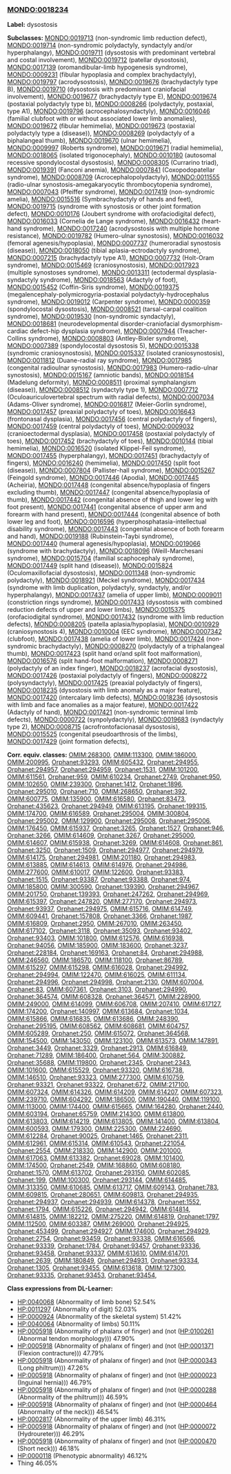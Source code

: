 
### [MONDO:0018234](http://purl.obolibrary.org/obo/MONDO_0018234)
**Label:** dysostosis

**Subclasses:** [MONDO:0019713](http://purl.obolibrary.org/obo/MONDO_0019713) (non-syndromic limb reduction defect), [MONDO:0019714](http://purl.obolibrary.org/obo/MONDO_0019714) (non-syndromic polydactyly, syndactyly and/or hyperphalangy), [MONDO:0019711](http://purl.obolibrary.org/obo/MONDO_0019711) (dysostosis with predominant vertebral and costal involvement), [MONDO:0019712](http://purl.obolibrary.org/obo/MONDO_0019712) (patellar dysostosis), [MONDO:0017139](http://purl.obolibrary.org/obo/MONDO_0017139) (oromandibular-limb hypogenesis syndrome), [MONDO:0009231](http://purl.obolibrary.org/obo/MONDO_0009231) (fibular hypoplasia and complex brachydactyly), [MONDO:0019797](http://purl.obolibrary.org/obo/MONDO_0019797) (acrodysostosis), [MONDO:0019676](http://purl.obolibrary.org/obo/MONDO_0019676) (brachydactyly type B), [MONDO:0019710](http://purl.obolibrary.org/obo/MONDO_0019710) (dysostosis with predominant craniofacial involvement), [MONDO:0019677](http://purl.obolibrary.org/obo/MONDO_0019677) (brachydactyly type E), [MONDO:0019674](http://purl.obolibrary.org/obo/MONDO_0019674) (postaxial polydactyly type b), [MONDO:0008266](http://purl.obolibrary.org/obo/MONDO_0008266) (polydactyly, postaxial, type A1), [MONDO:0019796](http://purl.obolibrary.org/obo/MONDO_0019796) (acrocephalosyndactyly), [MONDO:0016046](http://purl.obolibrary.org/obo/MONDO_0016046) (familial clubfoot with or without associated lower limb anomalies), [MONDO:0019672](http://purl.obolibrary.org/obo/MONDO_0019672) (fibular hemimelia), [MONDO:0019673](http://purl.obolibrary.org/obo/MONDO_0019673) (postaxial polydactyly type a (disease)), [MONDO:0008269](http://purl.obolibrary.org/obo/MONDO_0008269) (polydactyly of a biphalangeal thumb), [MONDO:0019670](http://purl.obolibrary.org/obo/MONDO_0019670) (ulnar hemimelia), [MONDO:0009997](http://purl.obolibrary.org/obo/MONDO_0009997) (Roberts syndrome), [MONDO:0019671](http://purl.obolibrary.org/obo/MONDO_0019671) (radial hemimelia), [MONDO:0018065](http://purl.obolibrary.org/obo/MONDO_0018065) (isolated trigonocephaly), [MONDO:0010180](http://purl.obolibrary.org/obo/MONDO_0010180) (autosomal recessive spondylocostal dysostosis), [MONDO:0008305](http://purl.obolibrary.org/obo/MONDO_0008305) (Currarino triad), [MONDO:0019391](http://purl.obolibrary.org/obo/MONDO_0019391) (Fanconi anemia), [MONDO:0007841](http://purl.obolibrary.org/obo/MONDO_0007841) (Coxopodopatellar syndrome), [MONDO:0008709](http://purl.obolibrary.org/obo/MONDO_0008709) (Acrocephalopolydactyly), [MONDO:0011555](http://purl.obolibrary.org/obo/MONDO_0011555) (radio-ulnar synostosis-amegakaryocytic thrombocytopenia syndrome), [MONDO:0007043](http://purl.obolibrary.org/obo/MONDO_0007043) (Pfeiffer syndrome), [MONDO:0017419](http://purl.obolibrary.org/obo/MONDO_0017419) (non-syndromic amelia), [MONDO:0015516](http://purl.obolibrary.org/obo/MONDO_0015516) (Symbrachydactyly of hands and feet), [MONDO:0019715](http://purl.obolibrary.org/obo/MONDO_0019715) (syndrome with synostosis or other joint formation defect), [MONDO:0010176](http://purl.obolibrary.org/obo/MONDO_0010176) (Joubert syndrome with orofaciodigital defect), [MONDO:0016033](http://purl.obolibrary.org/obo/MONDO_0016033) (Cornelia de Lange syndrome), [MONDO:0016432](http://purl.obolibrary.org/obo/MONDO_0016432) (heart-hand syndrome), [MONDO:0017240](http://purl.obolibrary.org/obo/MONDO_0017240) (acrodysostosis with multiple hormone resistance), [MONDO:0019782](http://purl.obolibrary.org/obo/MONDO_0019782) (Humero-ulnar synostosis), [MONDO:0016032](http://purl.obolibrary.org/obo/MONDO_0016032) (femoral agenesis/hypoplasia), [MONDO:0007737](http://purl.obolibrary.org/obo/MONDO_0007737) (humeroradial synostosis (disease)), [MONDO:0018050](http://purl.obolibrary.org/obo/MONDO_0018050) (tibial aplasia-ectrodactyly syndrome), [MONDO:0007215](http://purl.obolibrary.org/obo/MONDO_0007215) (brachydactyly type A1), [MONDO:0007732](http://purl.obolibrary.org/obo/MONDO_0007732) (Holt-Oram syndrome), [MONDO:0015469](http://purl.obolibrary.org/obo/MONDO_0015469) (craniosynostosis), [MONDO:0017923](http://purl.obolibrary.org/obo/MONDO_0017923) (multiple synostoses syndrome), [MONDO:0013311](http://purl.obolibrary.org/obo/MONDO_0013311) (ectodermal dysplasia-syndactyly syndrome), [MONDO:0018563](http://purl.obolibrary.org/obo/MONDO_0018563) (Adactyly of foot), [MONDO:0015452](http://purl.obolibrary.org/obo/MONDO_0015452) (Coffin-Siris syndrome), [MONDO:0019375](http://purl.obolibrary.org/obo/MONDO_0019375) (megalencephaly-polymicrogyria-postaxial polydactyly-hydrocephalus syndrome), [MONDO:0019012](http://purl.obolibrary.org/obo/MONDO_0019012) (Carpenter syndrome), [MONDO:0000359](http://purl.obolibrary.org/obo/MONDO_0000359) (spondylocostal dysostosis), [MONDO:0008521](http://purl.obolibrary.org/obo/MONDO_0008521) (tarsal-carpal coalition syndrome), [MONDO:0019530](http://purl.obolibrary.org/obo/MONDO_0019530) (non-syndromic syndactyly), [MONDO:0018681](http://purl.obolibrary.org/obo/MONDO_0018681) (neurodevelopmental disorder-craniofacial dysmorphism-cardiac defect-hip dysplasia syndrome), [MONDO:0007944](http://purl.obolibrary.org/obo/MONDO_0007944) (Treacher-Collins syndrome), [MONDO:0008803](http://purl.obolibrary.org/obo/MONDO_0008803) (Antley-Bixler syndrome), [MONDO:0007389](http://purl.obolibrary.org/obo/MONDO_0007389) (spondylocostal dysostosis 5), [MONDO:0015338](http://purl.obolibrary.org/obo/MONDO_0015338) (syndromic craniosynostosis), [MONDO:0015337](http://purl.obolibrary.org/obo/MONDO_0015337) (isolated craniosynostosis), [MONDO:0011812](http://purl.obolibrary.org/obo/MONDO_0011812) (Duane-radial ray syndrome), [MONDO:0017985](http://purl.obolibrary.org/obo/MONDO_0017985) (congenital radioulnar synostosis), [MONDO:0017983](http://purl.obolibrary.org/obo/MONDO_0017983) (Humero-radio-ulnar synostosis), [MONDO:0015167](http://purl.obolibrary.org/obo/MONDO_0015167) (amniotic bands), [MONDO:0018154](http://purl.obolibrary.org/obo/MONDO_0018154) (Madelung deformity), [MONDO:0008511](http://purl.obolibrary.org/obo/MONDO_0008511) (proximal symphalangism (disease)), [MONDO:0008512](http://purl.obolibrary.org/obo/MONDO_0008512) (syndactyly type 1), [MONDO:0007712](http://purl.obolibrary.org/obo/MONDO_0007712) (Oculoauriculovertebral spectrum with radial defects), [MONDO:0007034](http://purl.obolibrary.org/obo/MONDO_0007034) (Adams-Oliver syndrome), [MONDO:0016817](http://purl.obolibrary.org/obo/MONDO_0016817) (Meier-Gorlin syndrome), [MONDO:0017457](http://purl.obolibrary.org/obo/MONDO_0017457) (preaxial polydactyly of toes), [MONDO:0016643](http://purl.obolibrary.org/obo/MONDO_0016643) (frontonasal dysplasia), [MONDO:0017456](http://purl.obolibrary.org/obo/MONDO_0017456) (central polydactyly of fingers), [MONDO:0017459](http://purl.obolibrary.org/obo/MONDO_0017459) (central polydactyly of toes), [MONDO:0009032](http://purl.obolibrary.org/obo/MONDO_0009032) (cranioectodermal dysplasia), [MONDO:0017458](http://purl.obolibrary.org/obo/MONDO_0017458) (postaxial polydactyly of toes), [MONDO:0017452](http://purl.obolibrary.org/obo/MONDO_0017452) (brachydactyly of toes), [MONDO:0010144](http://purl.obolibrary.org/obo/MONDO_0010144) (tibial hemimelia), [MONDO:0016520](http://purl.obolibrary.org/obo/MONDO_0016520) (isolated Klippel-Feil syndrome), [MONDO:0017455](http://purl.obolibrary.org/obo/MONDO_0017455) (hyperphalangy), [MONDO:0017451](http://purl.obolibrary.org/obo/MONDO_0017451) (brachydactyly of fingers), [MONDO:0016240](http://purl.obolibrary.org/obo/MONDO_0016240) (hemimelia), [MONDO:0017450](http://purl.obolibrary.org/obo/MONDO_0017450) (split foot (disease)), [MONDO:0007804](http://purl.obolibrary.org/obo/MONDO_0007804) (Pallister-hall syndrome), [MONDO:0015267](http://purl.obolibrary.org/obo/MONDO_0015267) (Feingold syndrome), [MONDO:0017446](http://purl.obolibrary.org/obo/MONDO_0017446) (Apodia), [MONDO:0017445](http://purl.obolibrary.org/obo/MONDO_0017445) (Acheiria), [MONDO:0017448](http://purl.obolibrary.org/obo/MONDO_0017448) (congenital absence/hypoplasia of fingers excluding thumb), [MONDO:0017447](http://purl.obolibrary.org/obo/MONDO_0017447) (congenital absence/hypoplasia of thumb), [MONDO:0017442](http://purl.obolibrary.org/obo/MONDO_0017442) (congenital absence of thigh and lower leg with foot present), [MONDO:0017441](http://purl.obolibrary.org/obo/MONDO_0017441) (congenital absence of upper arm and forearm with hand present), [MONDO:0017444](http://purl.obolibrary.org/obo/MONDO_0017444) (congenital absence of both lower leg and foot), [MONDO:0016596](http://purl.obolibrary.org/obo/MONDO_0016596) (hyperphosphatasia-intellectual disability syndrome), [MONDO:0017443](http://purl.obolibrary.org/obo/MONDO_0017443) (congenital absence of both forearm and hand), [MONDO:0019188](http://purl.obolibrary.org/obo/MONDO_0019188) (Rubinstein-Taybi syndrome), [MONDO:0017440](http://purl.obolibrary.org/obo/MONDO_0017440) (humeral agenesis/hypoplasia), [MONDO:0019066](http://purl.obolibrary.org/obo/MONDO_0019066) (syndrome with brachydactyly), [MONDO:0018096](http://purl.obolibrary.org/obo/MONDO_0018096) (Weill-Marchesani syndrome), [MONDO:0015704](http://purl.obolibrary.org/obo/MONDO_0015704) (familial scaphocephaly syndrome), [MONDO:0017449](http://purl.obolibrary.org/obo/MONDO_0017449) (split hand (disease)), [MONDO:0015824](http://purl.obolibrary.org/obo/MONDO_0015824) (Oculomaxillofacial dysostosis), [MONDO:0011348](http://purl.obolibrary.org/obo/MONDO_0011348) (non-syndromic polydactyly), [MONDO:0018921](http://purl.obolibrary.org/obo/MONDO_0018921) (Meckel syndrome), [MONDO:0017434](http://purl.obolibrary.org/obo/MONDO_0017434) (syndrome with limb duplication, polydactyly, syndactyly, and/or hyperphalangy), [MONDO:0017437](http://purl.obolibrary.org/obo/MONDO_0017437) (amelia of upper limb), [MONDO:0009011](http://purl.obolibrary.org/obo/MONDO_0009011) (constriction rings syndrome), [MONDO:0017433](http://purl.obolibrary.org/obo/MONDO_0017433) (dysostosis with combined reduction defects of upper and lower limbs), [MONDO:0015375](http://purl.obolibrary.org/obo/MONDO_0015375) (orofaciodigital syndrome), [MONDO:0017432](http://purl.obolibrary.org/obo/MONDO_0017432) (syndrome with limb reduction defects), [MONDO:0008205](http://purl.obolibrary.org/obo/MONDO_0008205) (patella aplasia/hypoplasia), [MONDO:0010929](http://purl.obolibrary.org/obo/MONDO_0010929) (craniosynostosis 4), [MONDO:0010004](http://purl.obolibrary.org/obo/MONDO_0010004) (EEC syndrome), [MONDO:0007342](http://purl.obolibrary.org/obo/MONDO_0007342) (clubfoot), [MONDO:0017438](http://purl.obolibrary.org/obo/MONDO_0017438) (amelia of lower limb), [MONDO:0017424](http://purl.obolibrary.org/obo/MONDO_0017424) (non-syndromic brachydactyly), [MONDO:0008270](http://purl.obolibrary.org/obo/MONDO_0008270) (polydactyly of a triphalangeal thumb), [MONDO:0017423](http://purl.obolibrary.org/obo/MONDO_0017423) (split hand or/and split foot malformation), [MONDO:0016576](http://purl.obolibrary.org/obo/MONDO_0016576) (split hand-foot malformation), [MONDO:0008271](http://purl.obolibrary.org/obo/MONDO_0008271) (polydactyly of an index finger), [MONDO:0018237](http://purl.obolibrary.org/obo/MONDO_0018237) (acrofacial dysostosis), [MONDO:0017426](http://purl.obolibrary.org/obo/MONDO_0017426) (postaxial polydactyly of fingers), [MONDO:0008272](http://purl.obolibrary.org/obo/MONDO_0008272) (polysyndactyly), [MONDO:0017425](http://purl.obolibrary.org/obo/MONDO_0017425) (preaxial polydactyly of fingers), [MONDO:0018235](http://purl.obolibrary.org/obo/MONDO_0018235) (dysostosis with limb anomaly as a major feature), [MONDO:0017420](http://purl.obolibrary.org/obo/MONDO_0017420) (intercalary limb defects), [MONDO:0018236](http://purl.obolibrary.org/obo/MONDO_0018236) (dysostosis with limb and face anomalies as a major feature), [MONDO:0017422](http://purl.obolibrary.org/obo/MONDO_0017422) (Adactyly of hand), [MONDO:0017421](http://purl.obolibrary.org/obo/MONDO_0017421) (non-syndromic terminal limb defects), [MONDO:0000722](http://purl.obolibrary.org/obo/MONDO_0000722) (synpolydactyly), [MONDO:0019683](http://purl.obolibrary.org/obo/MONDO_0019683) (syndactyly type 2), [MONDO:0008715](http://purl.obolibrary.org/obo/MONDO_0008715) (acrofrontofacionasal dysostosis), [MONDO:0015525](http://purl.obolibrary.org/obo/MONDO_0015525) (congenital pseudoarthrosis of the limbs), [MONDO:0017429](http://purl.obolibrary.org/obo/MONDO_0017429) (joint formation defects), 

**Corr. equiv. classes:** [OMIM:268300](http://purl.obolibrary.org/obo/OMIM_268300), [OMIM:113300](http://purl.obolibrary.org/obo/OMIM_113300), [OMIM:186000](http://purl.obolibrary.org/obo/OMIM_186000), [OMIM:200995](http://purl.obolibrary.org/obo/OMIM_200995), [Orphanet:93293](http://www.orpha.net/ORDO/Orphanet_93293), [OMIM:605432](http://purl.obolibrary.org/obo/OMIM_605432), [Orphanet:294955](http://www.orpha.net/ORDO/Orphanet_294955), [Orphanet:294957](http://www.orpha.net/ORDO/Orphanet_294957), [Orphanet:294959](http://www.orpha.net/ORDO/Orphanet_294959), [Orphanet:1531](http://www.orpha.net/ORDO/Orphanet_1531), [OMIM:101200](http://purl.obolibrary.org/obo/OMIM_101200), [OMIM:611561](http://purl.obolibrary.org/obo/OMIM_611561), [Orphanet:959](http://www.orpha.net/ORDO/Orphanet_959), [OMIM:610234](http://purl.obolibrary.org/obo/OMIM_610234), [Orphanet:2749](http://www.orpha.net/ORDO/Orphanet_2749), [Orphanet:950](http://www.orpha.net/ORDO/Orphanet_950), [OMIM:102650](http://purl.obolibrary.org/obo/OMIM_102650), [OMIM:239300](http://purl.obolibrary.org/obo/OMIM_239300), [Orphanet:1412](http://www.orpha.net/ORDO/Orphanet_1412), [Orphanet:1896](http://www.orpha.net/ORDO/Orphanet_1896), [Orphanet:295010](http://www.orpha.net/ORDO/Orphanet_295010), [Orphanet:710](http://www.orpha.net/ORDO/Orphanet_710), [OMIM:268650](http://purl.obolibrary.org/obo/OMIM_268650), [Orphanet:392](http://www.orpha.net/ORDO/Orphanet_392), [OMIM:600775](http://purl.obolibrary.org/obo/OMIM_600775), [OMIM:135900](http://purl.obolibrary.org/obo/OMIM_135900), [OMIM:616580](http://purl.obolibrary.org/obo/OMIM_616580), [Orphanet:83473](http://www.orpha.net/ORDO/Orphanet_83473), [Orphanet:435623](http://www.orpha.net/ORDO/Orphanet_435623), [Orphanet:294949](http://www.orpha.net/ORDO/Orphanet_294949), [OMIM:613195](http://purl.obolibrary.org/obo/OMIM_613195), [Orphanet:199315](http://www.orpha.net/ORDO/Orphanet_199315), [OMIM:174700](http://purl.obolibrary.org/obo/OMIM_174700), [OMIM:616589](http://purl.obolibrary.org/obo/OMIM_616589), [Orphanet:295004](http://www.orpha.net/ORDO/Orphanet_295004), [OMIM:300804](http://purl.obolibrary.org/obo/OMIM_300804), [Orphanet:295002](http://www.orpha.net/ORDO/Orphanet_295002), [OMIM:129900](http://purl.obolibrary.org/obo/OMIM_129900), [Orphanet:295008](http://www.orpha.net/ORDO/Orphanet_295008), [Orphanet:295006](http://www.orpha.net/ORDO/Orphanet_295006), [OMIM:176450](http://purl.obolibrary.org/obo/OMIM_176450), [OMIM:615937](http://purl.obolibrary.org/obo/OMIM_615937), [Orphanet:3265](http://www.orpha.net/ORDO/Orphanet_3265), [Orphanet:1527](http://www.orpha.net/ORDO/Orphanet_1527), [Orphanet:946](http://www.orpha.net/ORDO/Orphanet_946), [Orphanet:3266](http://www.orpha.net/ORDO/Orphanet_3266), [OMIM:614609](http://purl.obolibrary.org/obo/OMIM_614609), [Orphanet:3267](http://www.orpha.net/ORDO/Orphanet_3267), [Orphanet:295000](http://www.orpha.net/ORDO/Orphanet_295000), [OMIM:614607](http://purl.obolibrary.org/obo/OMIM_614607), [OMIM:615938](http://purl.obolibrary.org/obo/OMIM_615938), [Orphanet:3269](http://www.orpha.net/ORDO/Orphanet_3269), [OMIM:614608](http://purl.obolibrary.org/obo/OMIM_614608), [Orphanet:861](http://www.orpha.net/ORDO/Orphanet_861), [Orphanet:3250](http://www.orpha.net/ORDO/Orphanet_3250), [Orphanet:1509](http://www.orpha.net/ORDO/Orphanet_1509), [Orphanet:294977](http://www.orpha.net/ORDO/Orphanet_294977), [Orphanet:294979](http://www.orpha.net/ORDO/Orphanet_294979), [OMIM:614175](http://purl.obolibrary.org/obo/OMIM_614175), [Orphanet:294981](http://www.orpha.net/ORDO/Orphanet_294981), [OMIM:201180](http://purl.obolibrary.org/obo/OMIM_201180), [Orphanet:294983](http://www.orpha.net/ORDO/Orphanet_294983), [OMIM:613885](http://purl.obolibrary.org/obo/OMIM_613885), [OMIM:614613](http://purl.obolibrary.org/obo/OMIM_614613), [OMIM:614976](http://purl.obolibrary.org/obo/OMIM_614976), [Orphanet:294986](http://www.orpha.net/ORDO/Orphanet_294986), [OMIM:277600](http://purl.obolibrary.org/obo/OMIM_277600), [OMIM:610017](http://purl.obolibrary.org/obo/OMIM_610017), [OMIM:122600](http://purl.obolibrary.org/obo/OMIM_122600), [Orphanet:93383](http://www.orpha.net/ORDO/Orphanet_93383), [Orphanet:1515](http://www.orpha.net/ORDO/Orphanet_1515), [Orphanet:93387](http://www.orpha.net/ORDO/Orphanet_93387), [Orphanet:93388](http://www.orpha.net/ORDO/Orphanet_93388), [Orphanet:974](http://www.orpha.net/ORDO/Orphanet_974), [OMIM:185800](http://purl.obolibrary.org/obo/OMIM_185800), [OMIM:300590](http://purl.obolibrary.org/obo/OMIM_300590), [Orphanet:139390](http://www.orpha.net/ORDO/Orphanet_139390), [Orphanet:294967](http://www.orpha.net/ORDO/Orphanet_294967), [OMIM:201750](http://purl.obolibrary.org/obo/OMIM_201750), [Orphanet:139393](http://www.orpha.net/ORDO/Orphanet_139393), [Orphanet:247262](http://www.orpha.net/ORDO/Orphanet_247262), [Orphanet:294969](http://www.orpha.net/ORDO/Orphanet_294969), [OMIM:615397](http://purl.obolibrary.org/obo/OMIM_615397), [Orphanet:247820](http://www.orpha.net/ORDO/Orphanet_247820), [OMIM:277170](http://purl.obolibrary.org/obo/OMIM_277170), [Orphanet:294973](http://www.orpha.net/ORDO/Orphanet_294973), [Orphanet:93937](http://www.orpha.net/ORDO/Orphanet_93937), [Orphanet:294975](http://www.orpha.net/ORDO/Orphanet_294975), [OMIM:615716](http://purl.obolibrary.org/obo/OMIM_615716), [OMIM:614749](http://purl.obolibrary.org/obo/OMIM_614749), [OMIM:609441](http://purl.obolibrary.org/obo/OMIM_609441), [Orphanet:157808](http://www.orpha.net/ORDO/Orphanet_157808), [Orphanet:3366](http://www.orpha.net/ORDO/Orphanet_3366), [Orphanet:1987](http://www.orpha.net/ORDO/Orphanet_1987), [OMIM:616809](http://purl.obolibrary.org/obo/OMIM_616809), [Orphanet:2950](http://www.orpha.net/ORDO/Orphanet_2950), [OMIM:267010](http://purl.obolibrary.org/obo/OMIM_267010), [OMIM:263450](http://purl.obolibrary.org/obo/OMIM_263450), [OMIM:617102](http://purl.obolibrary.org/obo/OMIM_617102), [Orphanet:3118](http://www.orpha.net/ORDO/Orphanet_3118), [Orphanet:35093](http://www.orpha.net/ORDO/Orphanet_35093), [Orphanet:93402](http://www.orpha.net/ORDO/Orphanet_93402), [Orphanet:93403](http://www.orpha.net/ORDO/Orphanet_93403), [OMIM:101800](http://purl.obolibrary.org/obo/OMIM_101800), [OMIM:612576](http://purl.obolibrary.org/obo/OMIM_612576), [OMIM:616938](http://purl.obolibrary.org/obo/OMIM_616938), [Orphanet:94056](http://www.orpha.net/ORDO/Orphanet_94056), [OMIM:185900](http://purl.obolibrary.org/obo/OMIM_185900), [OMIM:183600](http://purl.obolibrary.org/obo/OMIM_183600), [Orphanet:3237](http://www.orpha.net/ORDO/Orphanet_3237), [Orphanet:228184](http://www.orpha.net/ORDO/Orphanet_228184), [Orphanet:169163](http://www.orpha.net/ORDO/Orphanet_169163), [Orphanet:84](http://www.orpha.net/ORDO/Orphanet_84), [Orphanet:294988](http://www.orpha.net/ORDO/Orphanet_294988), [OMIM:246560](http://purl.obolibrary.org/obo/OMIM_246560), [OMIM:186570](http://purl.obolibrary.org/obo/OMIM_186570), [OMIM:118100](http://purl.obolibrary.org/obo/OMIM_118100), [Orphanet:86789](http://www.orpha.net/ORDO/Orphanet_86789), [OMIM:615297](http://purl.obolibrary.org/obo/OMIM_615297), [OMIM:615298](http://purl.obolibrary.org/obo/OMIM_615298), [OMIM:616028](http://purl.obolibrary.org/obo/OMIM_616028), [Orphanet:294992](http://www.orpha.net/ORDO/Orphanet_294992), [Orphanet:294994](http://www.orpha.net/ORDO/Orphanet_294994), [OMIM:122470](http://purl.obolibrary.org/obo/OMIM_122470), [OMIM:616025](http://purl.obolibrary.org/obo/OMIM_616025), [OMIM:611134](http://purl.obolibrary.org/obo/OMIM_611134), [Orphanet:294996](http://www.orpha.net/ORDO/Orphanet_294996), [Orphanet:294998](http://www.orpha.net/ORDO/Orphanet_294998), [Orphanet:2130](http://www.orpha.net/ORDO/Orphanet_2130), [OMIM:607004](http://purl.obolibrary.org/obo/OMIM_607004), [Orphanet:83](http://www.orpha.net/ORDO/Orphanet_83), [OMIM:607361](http://purl.obolibrary.org/obo/OMIM_607361), [Orphanet:3103](http://www.orpha.net/ORDO/Orphanet_3103), [Orphanet:294990](http://www.orpha.net/ORDO/Orphanet_294990), [Orphanet:364574](http://www.orpha.net/ORDO/Orphanet_364574), [OMIM:608328](http://purl.obolibrary.org/obo/OMIM_608328), [Orphanet:364571](http://www.orpha.net/ORDO/Orphanet_364571), [OMIM:228900](http://purl.obolibrary.org/obo/OMIM_228900), [OMIM:249000](http://purl.obolibrary.org/obo/OMIM_249000), [OMIM:614099](http://purl.obolibrary.org/obo/OMIM_614099), [OMIM:606708](http://purl.obolibrary.org/obo/OMIM_606708), [OMIM:207410](http://purl.obolibrary.org/obo/OMIM_207410), [OMIM:617127](http://purl.obolibrary.org/obo/OMIM_617127), [OMIM:174200](http://purl.obolibrary.org/obo/OMIM_174200), [Orphanet:140997](http://www.orpha.net/ORDO/Orphanet_140997), [OMIM:613684](http://purl.obolibrary.org/obo/OMIM_613684), [Orphanet:1034](http://www.orpha.net/ORDO/Orphanet_1034), [OMIM:615866](http://purl.obolibrary.org/obo/OMIM_615866), [OMIM:616835](http://purl.obolibrary.org/obo/OMIM_616835), [OMIM:613686](http://purl.obolibrary.org/obo/OMIM_613686), [OMIM:248390](http://purl.obolibrary.org/obo/OMIM_248390), [Orphanet:295195](http://www.orpha.net/ORDO/Orphanet_295195), [OMIM:608562](http://purl.obolibrary.org/obo/OMIM_608562), [OMIM:608681](http://purl.obolibrary.org/obo/OMIM_608681), [OMIM:604757](http://purl.obolibrary.org/obo/OMIM_604757), [OMIM:605289](http://purl.obolibrary.org/obo/OMIM_605289), [Orphanet:250](http://www.orpha.net/ORDO/Orphanet_250), [OMIM:615072](http://purl.obolibrary.org/obo/OMIM_615072), [Orphanet:364568](http://www.orpha.net/ORDO/Orphanet_364568), [OMIM:154500](http://purl.obolibrary.org/obo/OMIM_154500), [OMIM:143050](http://purl.obolibrary.org/obo/OMIM_143050), [OMIM:123100](http://purl.obolibrary.org/obo/OMIM_123100), [OMIM:613573](http://purl.obolibrary.org/obo/OMIM_613573), [OMIM:147891](http://purl.obolibrary.org/obo/OMIM_147891), [Orphanet:3449](http://www.orpha.net/ORDO/Orphanet_3449), [Orphanet:3329](http://www.orpha.net/ORDO/Orphanet_3329), [Orphanet:2913](http://www.orpha.net/ORDO/Orphanet_2913), [OMIM:616849](http://purl.obolibrary.org/obo/OMIM_616849), [Orphanet:71289](http://www.orpha.net/ORDO/Orphanet_71289), [OMIM:186400](http://purl.obolibrary.org/obo/OMIM_186400), [Orphanet:564](http://www.orpha.net/ORDO/Orphanet_564), [OMIM:300882](http://purl.obolibrary.org/obo/OMIM_300882), [Orphanet:35688](http://www.orpha.net/ORDO/Orphanet_35688), [OMIM:119800](http://purl.obolibrary.org/obo/OMIM_119800), [Orphanet:2345](http://www.orpha.net/ORDO/Orphanet_2345), [Orphanet:2343](http://www.orpha.net/ORDO/Orphanet_2343), [OMIM:101600](http://purl.obolibrary.org/obo/OMIM_101600), [OMIM:615529](http://purl.obolibrary.org/obo/OMIM_615529), [Orphanet:93320](http://www.orpha.net/ORDO/Orphanet_93320), [OMIM:616738](http://purl.obolibrary.org/obo/OMIM_616738), [OMIM:146510](http://purl.obolibrary.org/obo/OMIM_146510), [Orphanet:93323](http://www.orpha.net/ORDO/Orphanet_93323), [OMIM:277300](http://purl.obolibrary.org/obo/OMIM_277300), [OMIM:610759](http://purl.obolibrary.org/obo/OMIM_610759), [Orphanet:93321](http://www.orpha.net/ORDO/Orphanet_93321), [Orphanet:93322](http://www.orpha.net/ORDO/Orphanet_93322), [Orphanet:672](http://www.orpha.net/ORDO/Orphanet_672), [OMIM:217100](http://purl.obolibrary.org/obo/OMIM_217100), [OMIM:607324](http://purl.obolibrary.org/obo/OMIM_607324), [OMIM:614326](http://purl.obolibrary.org/obo/OMIM_614326), [OMIM:614209](http://purl.obolibrary.org/obo/OMIM_614209), [OMIM:614207](http://purl.obolibrary.org/obo/OMIM_614207), [OMIM:607323](http://purl.obolibrary.org/obo/OMIM_607323), [OMIM:239710](http://purl.obolibrary.org/obo/OMIM_239710), [OMIM:604292](http://purl.obolibrary.org/obo/OMIM_604292), [OMIM:186500](http://purl.obolibrary.org/obo/OMIM_186500), [OMIM:190440](http://purl.obolibrary.org/obo/OMIM_190440), [OMIM:119100](http://purl.obolibrary.org/obo/OMIM_119100), [OMIM:113000](http://purl.obolibrary.org/obo/OMIM_113000), [OMIM:174400](http://purl.obolibrary.org/obo/OMIM_174400), [OMIM:615665](http://purl.obolibrary.org/obo/OMIM_615665), [OMIM:164280](http://purl.obolibrary.org/obo/OMIM_164280), [Orphanet:2440](http://www.orpha.net/ORDO/Orphanet_2440), [OMIM:603194](http://purl.obolibrary.org/obo/OMIM_603194), [Orphanet:65759](http://www.orpha.net/ORDO/Orphanet_65759), [OMIM:214300](http://purl.obolibrary.org/obo/OMIM_214300), [OMIM:613800](http://purl.obolibrary.org/obo/OMIM_613800), [OMIM:613803](http://purl.obolibrary.org/obo/OMIM_613803), [OMIM:614219](http://purl.obolibrary.org/obo/OMIM_614219), [OMIM:613805](http://purl.obolibrary.org/obo/OMIM_613805), [OMIM:141400](http://purl.obolibrary.org/obo/OMIM_141400), [OMIM:613804](http://purl.obolibrary.org/obo/OMIM_613804), [OMIM:600593](http://purl.obolibrary.org/obo/OMIM_600593), [OMIM:179300](http://purl.obolibrary.org/obo/OMIM_179300), [OMIM:225300](http://purl.obolibrary.org/obo/OMIM_225300), [OMIM:224690](http://purl.obolibrary.org/obo/OMIM_224690), [OMIM:612284](http://purl.obolibrary.org/obo/OMIM_612284), [Orphanet:90025](http://www.orpha.net/ORDO/Orphanet_90025), [Orphanet:1465](http://www.orpha.net/ORDO/Orphanet_1465), [Orphanet:2311](http://www.orpha.net/ORDO/Orphanet_2311), [OMIM:612961](http://purl.obolibrary.org/obo/OMIM_612961), [OMIM:615314](http://purl.obolibrary.org/obo/OMIM_615314), [OMIM:610543](http://purl.obolibrary.org/obo/OMIM_610543), [Orphanet:221054](http://www.orpha.net/ORDO/Orphanet_221054), [Orphanet:2554](http://www.orpha.net/ORDO/Orphanet_2554), [OMIM:218330](http://purl.obolibrary.org/obo/OMIM_218330), [OMIM:142900](http://purl.obolibrary.org/obo/OMIM_142900), [OMIM:201000](http://purl.obolibrary.org/obo/OMIM_201000), [OMIM:617063](http://purl.obolibrary.org/obo/OMIM_617063), [OMIM:613382](http://purl.obolibrary.org/obo/OMIM_613382), [Orphanet:69028](http://www.orpha.net/ORDO/Orphanet_69028), [OMIM:101400](http://purl.obolibrary.org/obo/OMIM_101400), [OMIM:174500](http://purl.obolibrary.org/obo/OMIM_174500), [Orphanet:2549](http://www.orpha.net/ORDO/Orphanet_2549), [OMIM:168860](http://purl.obolibrary.org/obo/OMIM_168860), [OMIM:608180](http://purl.obolibrary.org/obo/OMIM_608180), [Orphanet:1570](http://www.orpha.net/ORDO/Orphanet_1570), [OMIM:613702](http://purl.obolibrary.org/obo/OMIM_613702), [Orphanet:293150](http://www.orpha.net/ORDO/Orphanet_293150), [OMIM:602085](http://purl.obolibrary.org/obo/OMIM_602085), [Orphanet:199](http://www.orpha.net/ORDO/Orphanet_199), [OMIM:100300](http://purl.obolibrary.org/obo/OMIM_100300), [Orphanet:293144](http://www.orpha.net/ORDO/Orphanet_293144), [OMIM:614485](http://purl.obolibrary.org/obo/OMIM_614485), [OMIM:313350](http://purl.obolibrary.org/obo/OMIM_313350), [OMIM:610685](http://purl.obolibrary.org/obo/OMIM_610685), [OMIM:613717](http://purl.obolibrary.org/obo/OMIM_613717), [OMIM:609143](http://purl.obolibrary.org/obo/OMIM_609143), [Orphanet:783](http://www.orpha.net/ORDO/Orphanet_783), [OMIM:609815](http://purl.obolibrary.org/obo/OMIM_609815), [Orphanet:280651](http://www.orpha.net/ORDO/Orphanet_280651), [OMIM:609813](http://purl.obolibrary.org/obo/OMIM_609813), [Orphanet:294935](http://www.orpha.net/ORDO/Orphanet_294935), [Orphanet:294937](http://www.orpha.net/ORDO/Orphanet_294937), [Orphanet:294939](http://www.orpha.net/ORDO/Orphanet_294939), [OMIM:614378](http://purl.obolibrary.org/obo/OMIM_614378), [Orphanet:1552](http://www.orpha.net/ORDO/Orphanet_1552), [Orphanet:1794](http://www.orpha.net/ORDO/Orphanet_1794), [OMIM:615226](http://purl.obolibrary.org/obo/OMIM_615226), [Orphanet:294942](http://www.orpha.net/ORDO/Orphanet_294942), [OMIM:614814](http://purl.obolibrary.org/obo/OMIM_614814), [OMIM:614815](http://purl.obolibrary.org/obo/OMIM_614815), [OMIM:182212](http://purl.obolibrary.org/obo/OMIM_182212), [OMIM:275220](http://purl.obolibrary.org/obo/OMIM_275220), [OMIM:614819](http://purl.obolibrary.org/obo/OMIM_614819), [Orphanet:1797](http://www.orpha.net/ORDO/Orphanet_1797), [OMIM:112500](http://purl.obolibrary.org/obo/OMIM_112500), [OMIM:603387](http://purl.obolibrary.org/obo/OMIM_603387), [OMIM:269000](http://purl.obolibrary.org/obo/OMIM_269000), [Orphanet:294925](http://www.orpha.net/ORDO/Orphanet_294925), [Orphanet:453499](http://www.orpha.net/ORDO/Orphanet_453499), [Orphanet:294927](http://www.orpha.net/ORDO/Orphanet_294927), [OMIM:174600](http://purl.obolibrary.org/obo/OMIM_174600), [Orphanet:294929](http://www.orpha.net/ORDO/Orphanet_294929), [Orphanet:2754](http://www.orpha.net/ORDO/Orphanet_2754), [Orphanet:93459](http://www.orpha.net/ORDO/Orphanet_93459), [Orphanet:93338](http://www.orpha.net/ORDO/Orphanet_93338), [OMIM:616566](http://purl.obolibrary.org/obo/OMIM_616566), [Orphanet:93339](http://www.orpha.net/ORDO/Orphanet_93339), [Orphanet:1784](http://www.orpha.net/ORDO/Orphanet_1784), [Orphanet:93457](http://www.orpha.net/ORDO/Orphanet_93457), [Orphanet:93336](http://www.orpha.net/ORDO/Orphanet_93336), [Orphanet:93458](http://www.orpha.net/ORDO/Orphanet_93458), [Orphanet:93337](http://www.orpha.net/ORDO/Orphanet_93337), [OMIM:613610](http://purl.obolibrary.org/obo/OMIM_613610), [OMIM:614701](http://purl.obolibrary.org/obo/OMIM_614701), [Orphanet:2639](http://www.orpha.net/ORDO/Orphanet_2639), [OMIM:180849](http://purl.obolibrary.org/obo/OMIM_180849), [Orphanet:294931](http://www.orpha.net/ORDO/Orphanet_294931), [Orphanet:93334](http://www.orpha.net/ORDO/Orphanet_93334), [Orphanet:1305](http://www.orpha.net/ORDO/Orphanet_1305), [Orphanet:93455](http://www.orpha.net/ORDO/Orphanet_93455), [OMIM:613618](http://purl.obolibrary.org/obo/OMIM_613618), [OMIM:127300](http://purl.obolibrary.org/obo/OMIM_127300), [Orphanet:93335](http://www.orpha.net/ORDO/Orphanet_93335), [Orphanet:93453](http://www.orpha.net/ORDO/Orphanet_93453), [Orphanet:93454](http://www.orpha.net/ORDO/Orphanet_93454), 

**Class expressions from DL-Learner:**

- [HP:0040068](http://purl.obolibrary.org/obo/HP_0040068) (Abnormality of limb bone) 52.54%
- [HP:0011297](http://purl.obolibrary.org/obo/HP_0011297) (Abnormality of digit) 52.03%
- [HP:0000924](http://purl.obolibrary.org/obo/HP_0000924) (Abnormality of the skeletal system) 51.42%
- [HP:0040064](http://purl.obolibrary.org/obo/HP_0040064) (Abnormality of limbs) 50.11%
- [HP:0005918](http://purl.obolibrary.org/obo/HP_0005918) (Abnormality of phalanx of finger) and (not ([HP:0100261](http://purl.obolibrary.org/obo/HP_0100261) (Abnormal tendon morphology))) 47.90%
- [HP:0005918](http://purl.obolibrary.org/obo/HP_0005918) (Abnormality of phalanx of finger) and (not ([HP:0001371](http://purl.obolibrary.org/obo/HP_0001371) (Flexion contracture))) 47.79%
- [HP:0005918](http://purl.obolibrary.org/obo/HP_0005918) (Abnormality of phalanx of finger) and (not ([HP:0000343](http://purl.obolibrary.org/obo/HP_0000343) (Long philtrum))) 47.26%
- [HP:0005918](http://purl.obolibrary.org/obo/HP_0005918) (Abnormality of phalanx of finger) and (not ([HP:0000023](http://purl.obolibrary.org/obo/HP_0000023) (Inguinal hernia))) 46.79%
- [HP:0005918](http://purl.obolibrary.org/obo/HP_0005918) (Abnormality of phalanx of finger) and (not ([HP:0000288](http://purl.obolibrary.org/obo/HP_0000288) (Abnormality of the philtrum))) 46.59%
- [HP:0005918](http://purl.obolibrary.org/obo/HP_0005918) (Abnormality of phalanx of finger) and (not ([HP:0000464](http://purl.obolibrary.org/obo/HP_0000464) (Abnormality of the neck))) 46.54%
- [HP:0002817](http://purl.obolibrary.org/obo/HP_0002817) (Abnormality of the upper limb) 46.31%
- [HP:0005918](http://purl.obolibrary.org/obo/HP_0005918) (Abnormality of phalanx of finger) and (not ([HP:0000072](http://purl.obolibrary.org/obo/HP_0000072) (Hydroureter))) 46.29%
- [HP:0005918](http://purl.obolibrary.org/obo/HP_0005918) (Abnormality of phalanx of finger) and (not ([HP:0000470](http://purl.obolibrary.org/obo/HP_0000470) (Short neck))) 46.18%
- [HP:0000118](http://purl.obolibrary.org/obo/HP_0000118) (Phenotypic abnormality) 46.12%
- Thing 46.05%


